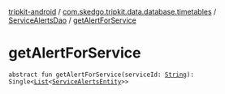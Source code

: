 [tripkit-android](../../index.md) / [com.skedgo.tripkit.data.database.timetables](../index.md) / [ServiceAlertsDao](index.md) / [getAlertForService](./get-alert-for-service.md)

# getAlertForService

`abstract fun getAlertForService(serviceId: `[`String`](https://kotlinlang.org/api/latest/jvm/stdlib/kotlin/-string/index.html)`): Single<`[`List`](https://kotlinlang.org/api/latest/jvm/stdlib/kotlin.collections/-list/index.html)`<`[`ServiceAlertsEntity`](../-service-alerts-entity/index.md)`>>`